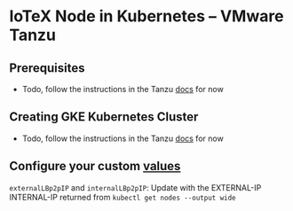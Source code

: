 # IoTeX Node in Kubernetes – VMware Tanzu

## Prerequisites

- Todo, follow the instructions in the Tanzu [docs](https://docs.vmware.com/en/VMware-Tanzu-Kubernetes-Grid/1.4/vmware-tanzu-kubernetes-grid-14/GUID-tanzu-k8s-clusters-index.html) for now

## Creating GKE Kubernetes Cluster

- Todo, follow the instructions in the Tanzu [docs](https://docs.vmware.com/en/VMware-Tanzu-Kubernetes-Grid/1.4/vmware-tanzu-kubernetes-grid-14/GUID-tanzu-k8s-clusters-index.html) for now

## Configure your custom [values](../../iotex/values.yaml)

`externalLBp2pIP` and `internalLBp2pIP`: Update with the EXTERNAL-IP INTERNAL-IP returned from `kubectl get nodes --output wide`